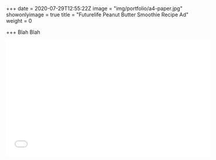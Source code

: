 +++
date = 2020-07-29T12:55:22Z
image = "img/portfolio/a4-paper.jpg"
showonlyimage = true
title = "Futurelife Peanut Butter Smoothie Recipe Ad"
weight = 0

+++
Blah Blah

<iframe width="560" height="315" src="[https://www.youtube.com/embed/2q9T7wOzhms](https://www.youtube.com/embed/2q9T7wOzhms "https://www.youtube.com/embed/2q9T7wOzhms")" frameborder="0" allow="accelerometer; autoplay; encrypted-media; gyroscope; picture-in-picture" allowfullscreen></iframe>
